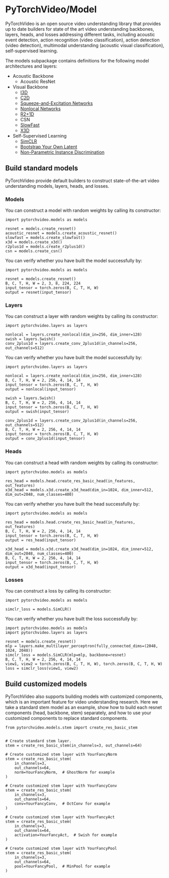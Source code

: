 # PyTorchVideo/Model


PyTorchVideo is an open source video understanding library that provides up to date builders for state of the art video understanding backbones, layers, heads, and losses addressing different tasks, including acoustic event detection, action recognition (video classification), action detection (video detection), multimodal understanding (acoustic visual classification), self-supervised learning.

The models subpackage contains definitions for the following model architectures and layers:


* Acoustic Backbone
    * Acoustic ResNet
* Visual Backbone
    * [I3D](https://arxiv.org/pdf/1705.07750.pdf)
    * [C2D](https://arxiv.org/pdf/1711.07971.pdf)
    * [Squeeze-and-Excitation Networks](https://arxiv.org/pdf/1709.01507.pdf)
    * [Nonlocal Networks](https://arxiv.org/pdf/1711.07971.pdf)
    * [R2+1D](https://openaccess.thecvf.com/content_cvpr_2018/papers/Tran_A_Closer_Look_CVPR_2018_paper.pdf)
    * CSN
    * [SlowFast](https://arxiv.org/pdf/1812.03982.pdf)
    * [X3D](https://arxiv.org/pdf/2004.04730.pdf)
* Self-Supervised Learning
    * [SimCLR](https://arxiv.org/pdf/2002.05709.pdf)
    * [Bootstrap Your Own Latent](https://arxiv.org/pdf/2006.07733.pdf)
    * [Non-Parametric Instance Discrimination](https://openaccess.thecvf.com/content_cvpr_2018/CameraReady/0801.pdf)


## Build standard models

PyTorchVideo provide default builders to construct state-of-the-art video understanding models, layers, heads, and losses. 

### Models

You can construct a model with random weights by calling its constructor:

```
import pytorchvideo.models as models

resnet = models.create_resnet()
acoustic_resnet = models.create_acoustic_resnet()
slowfast = models.create_slowfast()
x3d = models.create_x3d()
r2plus1d = models.create_r2plus1d()
csn = models.create_csn()
```

You can verify whether you have built the model successfully by:

```
import pytorchvideo.models as models

resnet = models.create_resnet()
B, C, T, H, W = 2, 3, 8, 224, 224
input_tensor = torch.zeros(B, C, T, H, W)
output = resnet(input_tensor)
```

### Layers

You can construct a layer with random weights by calling its constructor:

```
import pytorchvideo.layers as layers

nonlocal = layers.create_nonlocal(dim_in=256, dim_inner=128)
swish = layers.Swish()
conv_2plus1d = layers.create_conv_2plus1d(in_channels=256, out_channels=512)
```

You can verify whether you have built the model successfully by:

```
import pytorchvideo.layers as layers

nonlocal = layers.create_nonlocal(dim_in=256, dim_inner=128)
B, C, T, H, W = 2, 256, 4, 14, 14
input_tensor = torch.zeros(B, C, T, H, W)
output = nonlocal(input_tensor)

swish = layers.Swish()
B, C, T, H, W = 2, 256, 4, 14, 14
input_tensor = torch.zeros(B, C, T, H, W)
output = swish(input_tensor)

conv_2plus1d = layers.create_conv_2plus1d(in_channels=256, out_channels=512)
B, C, T, H, W = 2, 256, 4, 14, 14
input_tensor = torch.zeros(B, C, T, H, W)
output = conv_2plus1d(input_tensor)
```

### Heads

You can construct a head with random weights by calling its constructor:

```
import pytorchvideo.models as models

res_head = models.head.create_res_basic_head(in_features, out_features)
x3d_head = models.x3d.create_x3d_head(dim_in=1024, dim_inner=512, dim_out=2048, num_classes=400)
```

You can verify whether you have built the head successfully by:

```
import pytorchvideo.models as models

res_head = models.head.create_res_basic_head(in_features, out_features)
B, C, T, H, W = 2, 256, 4, 14, 14
input_tensor = torch.zeros(B, C, T, H, W)
output = res_head(input_tensor)

x3d_head = models.x3d.create_x3d_head(dim_in=1024, dim_inner=512, dim_out=2048, num_classes=400)
B, C, T, H, W = 2, 256, 4, 14, 14
input_tensor = torch.zeros(B, C, T, H, W)
output = x3d_head(input_tensor)
```

### Losses

You can construct a loss by calling its constructor:

```
import pytorchvideo.models as models

simclr_loss = models.SimCLR()
```

You can verify whether you have built the loss successfully by:

```
import pytorchvideo.models as models
import pytorchvideo.layers as layers

resnet = models.create_resnet()
mlp = layers.make_multilayer_perceptron(fully_connected_dims=(2048, 1024, 2048))
simclr_loss = models.SimCLR(mlp=mlp, backbone=resnet)
B, C, T, H, W = 2, 256, 4, 14, 14
view1, view2 = torch.zeros(B, C, T, H, W), torch.zeros(B, C, T, H, W)
loss = simclr_loss(view1, view2)
```

## Build customized models

PyTorchVideo also supports building models with customized components, which is an important feature for video understanding research. Here we take a standard stem model as an example, show how to build each resnet components (head, backbone, stem) separately, and how to use your customized components to replace standard components.


```
from pytorchvideo.models.stem import create_res_basic_stem


# Create standard stem layer.
stem = create_res_basic_stem(in_channels=3, out_channels=64)

# Create customized stem layer with YourFancyNorm
stem = create_res_basic_stem(
    in_channels=3, 
    out_channels=64, 
    norm=YourFancyNorm,  # GhostNorm for example
)

# Create customized stem layer with YourFancyConv
stem = create_res_basic_stem(
    in_channels=3, 
    out_channels=64, 
    conv=YourFancyConv,  # OctConv for example
)

# Create customized stem layer with YourFancyAct
stem = create_res_basic_stem(
    in_channels=3, 
    out_channels=64, 
    activation=YourFancyAct,  # Swish for example
)

# Create customized stem layer with YourFancyPool
stem = create_res_basic_stem(
    in_channels=3, 
    out_channels=64, 
    pool=YourFancyPool,  # MinPool for example
)

```
